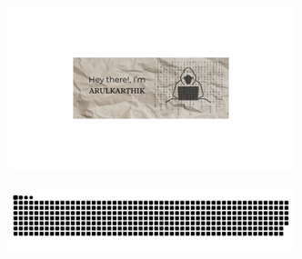  <img src="https://github.com/arulkarthik2511/arulkarthik2511/blob/main/ak.png/">
<br><br><br>


<div align="center">
  <img  src="https://github.com/codemadhan/codemadhan/blob/main/resources/grid-snake.svg"
       alt="snake" /></a>
</div>

<!--
**arulkarthik2511/arulkarthik2511** is a ✨ _special_ ✨ repository because its `README.md` (this file) appears on your GitHub profile.

Here are some ideas to get you started:

- 🔭 I’m currently working on ...
- 🌱 I’m currently learning ...
- 👯 I’m looking to collaborate on ...
- 🤔 I’m looking for help with ...
- 💬 Ask me about ...
- 📫 How to reach me: ...
- 😄 Pronouns: ...
- ⚡ Fun fact: ...
-->
